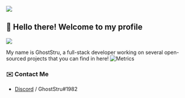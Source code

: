 ![](https://hit.yhype.me/github/profile?user_id=85434044)
## :wave: Hello there! Welcome to my profile
![](https://komarev.com/ghpvc/?username=GhostStruNucleus)

My name is GhostStru, a full-stack developer working on several open-sourced projects that you can find in here!
![Metrics](https://metrics.lecoq.io/GhostStruNucleus?template=classic&repositories=1&activity=1&base.indepth=false&base.hireable=false&repositories=100&repositories.batch=100&repositories.forks=false&repositories.affiliations=owner&activity.limit=5&activity.load=300&activity.days=14&activity.visibility=all&activity.timestamps=false&activity.filter=all&config.timezone=Europe%2FLondon)

### ✉️ Contact Me

- [Discord](https://discord.com/users/780808189226123294) / GhostStru#1982

